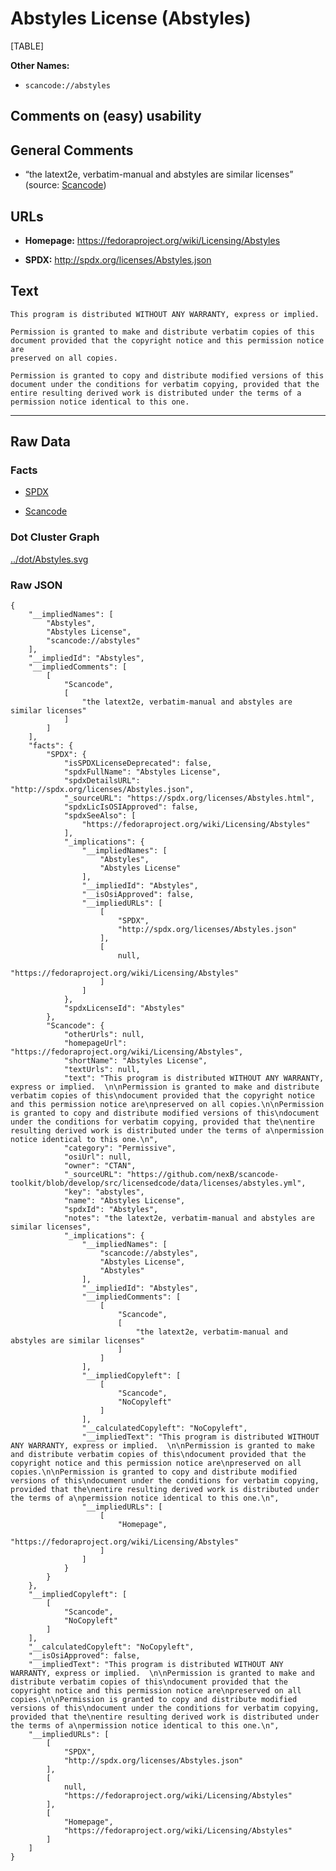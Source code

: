 Abstyles License (Abstyles)
===========================

[TABLE]

**Other Names:**

-   `scancode://abstyles`

Comments on (easy) usability
----------------------------

General Comments
----------------

-   “the latext2e, verbatim-manual and abstyles are similar licenses”
    (source:
    [Scancode](https://github.com/nexB/scancode-toolkit/blob/develop/src/licensedcode/data/licenses/abstyles.yml "Scancode"))

URLs
----

-   **Homepage:** https://fedoraproject.org/wiki/Licensing/Abstyles

-   **SPDX:** http://spdx.org/licenses/Abstyles.json

Text
----

    This program is distributed WITHOUT ANY WARRANTY, express or implied.  

    Permission is granted to make and distribute verbatim copies of this
    document provided that the copyright notice and this permission notice are
    preserved on all copies.

    Permission is granted to copy and distribute modified versions of this
    document under the conditions for verbatim copying, provided that the
    entire resulting derived work is distributed under the terms of a
    permission notice identical to this one.

------------------------------------------------------------------------

Raw Data
--------

### Facts

-   [SPDX](https://spdx.org/licenses/Abstyles.html "SPDX")

-   [Scancode](https://github.com/nexB/scancode-toolkit/blob/develop/src/licensedcode/data/licenses/abstyles.yml "Scancode")

### Dot Cluster Graph

[../dot/Abstyles.svg](../dot/Abstyles.svg "../dot/Abstyles.svg")

### Raw JSON

    {
        "__impliedNames": [
            "Abstyles",
            "Abstyles License",
            "scancode://abstyles"
        ],
        "__impliedId": "Abstyles",
        "__impliedComments": [
            [
                "Scancode",
                [
                    "the latext2e, verbatim-manual and abstyles are similar licenses"
                ]
            ]
        ],
        "facts": {
            "SPDX": {
                "isSPDXLicenseDeprecated": false,
                "spdxFullName": "Abstyles License",
                "spdxDetailsURL": "http://spdx.org/licenses/Abstyles.json",
                "_sourceURL": "https://spdx.org/licenses/Abstyles.html",
                "spdxLicIsOSIApproved": false,
                "spdxSeeAlso": [
                    "https://fedoraproject.org/wiki/Licensing/Abstyles"
                ],
                "_implications": {
                    "__impliedNames": [
                        "Abstyles",
                        "Abstyles License"
                    ],
                    "__impliedId": "Abstyles",
                    "__isOsiApproved": false,
                    "__impliedURLs": [
                        [
                            "SPDX",
                            "http://spdx.org/licenses/Abstyles.json"
                        ],
                        [
                            null,
                            "https://fedoraproject.org/wiki/Licensing/Abstyles"
                        ]
                    ]
                },
                "spdxLicenseId": "Abstyles"
            },
            "Scancode": {
                "otherUrls": null,
                "homepageUrl": "https://fedoraproject.org/wiki/Licensing/Abstyles",
                "shortName": "Abstyles License",
                "textUrls": null,
                "text": "This program is distributed WITHOUT ANY WARRANTY, express or implied.  \n\nPermission is granted to make and distribute verbatim copies of this\ndocument provided that the copyright notice and this permission notice are\npreserved on all copies.\n\nPermission is granted to copy and distribute modified versions of this\ndocument under the conditions for verbatim copying, provided that the\nentire resulting derived work is distributed under the terms of a\npermission notice identical to this one.\n",
                "category": "Permissive",
                "osiUrl": null,
                "owner": "CTAN",
                "_sourceURL": "https://github.com/nexB/scancode-toolkit/blob/develop/src/licensedcode/data/licenses/abstyles.yml",
                "key": "abstyles",
                "name": "Abstyles License",
                "spdxId": "Abstyles",
                "notes": "the latext2e, verbatim-manual and abstyles are similar licenses",
                "_implications": {
                    "__impliedNames": [
                        "scancode://abstyles",
                        "Abstyles License",
                        "Abstyles"
                    ],
                    "__impliedId": "Abstyles",
                    "__impliedComments": [
                        [
                            "Scancode",
                            [
                                "the latext2e, verbatim-manual and abstyles are similar licenses"
                            ]
                        ]
                    ],
                    "__impliedCopyleft": [
                        [
                            "Scancode",
                            "NoCopyleft"
                        ]
                    ],
                    "__calculatedCopyleft": "NoCopyleft",
                    "__impliedText": "This program is distributed WITHOUT ANY WARRANTY, express or implied.  \n\nPermission is granted to make and distribute verbatim copies of this\ndocument provided that the copyright notice and this permission notice are\npreserved on all copies.\n\nPermission is granted to copy and distribute modified versions of this\ndocument under the conditions for verbatim copying, provided that the\nentire resulting derived work is distributed under the terms of a\npermission notice identical to this one.\n",
                    "__impliedURLs": [
                        [
                            "Homepage",
                            "https://fedoraproject.org/wiki/Licensing/Abstyles"
                        ]
                    ]
                }
            }
        },
        "__impliedCopyleft": [
            [
                "Scancode",
                "NoCopyleft"
            ]
        ],
        "__calculatedCopyleft": "NoCopyleft",
        "__isOsiApproved": false,
        "__impliedText": "This program is distributed WITHOUT ANY WARRANTY, express or implied.  \n\nPermission is granted to make and distribute verbatim copies of this\ndocument provided that the copyright notice and this permission notice are\npreserved on all copies.\n\nPermission is granted to copy and distribute modified versions of this\ndocument under the conditions for verbatim copying, provided that the\nentire resulting derived work is distributed under the terms of a\npermission notice identical to this one.\n",
        "__impliedURLs": [
            [
                "SPDX",
                "http://spdx.org/licenses/Abstyles.json"
            ],
            [
                null,
                "https://fedoraproject.org/wiki/Licensing/Abstyles"
            ],
            [
                "Homepage",
                "https://fedoraproject.org/wiki/Licensing/Abstyles"
            ]
        ]
    }
